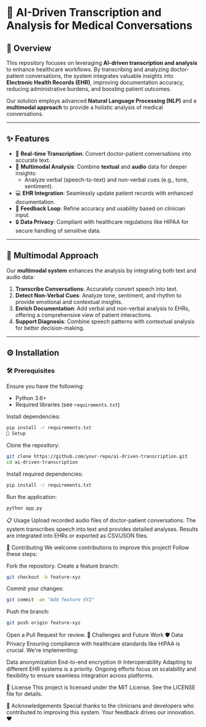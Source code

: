 # 🏥 AI-Driven Transcription and Analysis for Medical Conversations

## 📖 Overview

This repository focuses on leveraging **AI-driven transcription and analysis** to enhance healthcare workflows. By transcribing and analyzing doctor-patient conversations, the system integrates valuable insights into **Electronic Health Records (EHR)**, improving documentation accuracy, reducing administrative burdens, and boosting patient outcomes.

Our solution employs advanced **Natural Language Processing (NLP)** and a **multimodal approach** to provide a holistic analysis of medical conversations. 

---

## ✨ Features

- 🎤 **Real-time Transcription**: Convert doctor-patient conversations into accurate text.
- 🤖 **Multimodal Analysis**: Combine **textual** and **audio** data for deeper insights:
  - Analyze verbal (speech-to-text) and non-verbal cues (e.g., tone, sentiment).
- 💻 **EHR Integration**: Seamlessly update patient records with enhanced documentation.
- 🔄 **Feedback Loop**: Refine accuracy and usability based on clinician input.
- 🔒 **Data Privacy**: Compliant with healthcare regulations like HIPAA for secure handling of sensitive data.

---

## 🧠 Multimodal Approach

Our **multimodal system** enhances the analysis by integrating both text and audio data:

1. **Transcribe Conversations**: Accurately convert speech into text.
2. **Detect Non-Verbal Cues**: Analyze tone, sentiment, and rhythm to provide emotional and contextual insights.
3. **Enrich Documentation**: Add verbal and non-verbal analysis to EHRs, offering a comprehensive view of patient interactions.
4. **Support Diagnosis**: Combine speech patterns with contextual analysis for better decision-making.

---

## ⚙️ Installation

### 🛠 Prerequisites
Ensure you have the following:
- Python 3.6+
- Required libraries (see `requirements.txt`)

Install dependencies:
```bash
pip install -r requirements.txt
🚀 Setup
```
Clone the repository:
```bash
git clone https://github.com/your-repo/ai-driven-transcription.git
cd ai-driven-transcription
```
Install required dependencies:

```bash
pip install -r requirements.txt
```
Run the application:
```bash
python app.py
```

📋 Usage
Upload recorded audio files of doctor-patient conversations.
The system transcribes speech into text and provides detailed analyses.
Results are integrated into EHRs or exported as CSV/JSON files.

🤝 Contributing
We welcome contributions to improve this project! Follow these steps:

Fork the repository.
Create a feature branch:
```bash
git checkout -b feature-xyz
```
Commit your changes:
```bash
git commit -am "Add feature XYZ"
```
Push the branch:
```bash
git push origin feature-xyz
```
Open a Pull Request for review.
🚧 Challenges and Future Work
🛡 Data Privacy
Ensuring compliance with healthcare standards like HIPAA is crucial. We're implementing:

Data anonymization
End-to-end encryption
🌐 Interoperability
Adapting to different EHR systems is a priority. Ongoing efforts focus on scalability and flexibility to ensure seamless integration across platforms.

📜 License
This project is licensed under the MIT License. See the LICENSE file for details.

🙏 Acknowledgements
Special thanks to the clinicians and developers who contributed to improving this system. Your feedback drives our innovation. ❤️
